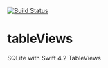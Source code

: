 [![Build Status](https://travis-ci.org/mchirico/tableViews.svg?branch=develop)](https://travis-ci.org/mchirico/tableViews)

# tableViews
SQLite with Swift 4.2 TableViews




